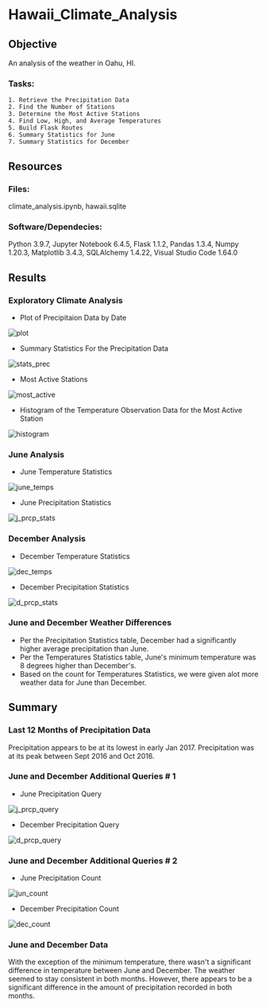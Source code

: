 # Hawaii_Climate_Analysis

## Objective 
An analysis of the weather in Oahu, HI.  

### Tasks: 
    1. Retrieve the Precipitation Data
    2. Find the Number of Stations
    3. Determine the Most Active Stations
    4. Find Low, High, and Average Temperatures
    5. Build Flask Routes
    6. Summary Statistics for June
    7. Summary Statistics for December

## Resources
### Files: 
climate_analysis.ipynb, hawaii.sqlite

### Software/Dependecies: 
Python 3.9.7, Jupyter Notebook 6.4.5, Flask 1.1.2, Pandas 1.3.4, Numpy 1.20.3, 
Matplotlib 3.4.3, SQLAlchemy 1.4.22, Visual Studio Code 1.64.0

## Results

### Exploratory Climate Analysis
- Plot of Precipitaion Data by Date

![plot](https://user-images.githubusercontent.com/33010018/154778152-623bc864-5b82-4510-8563-4fdfab94b0bf.png)

- Summary Statistics For the Precipitation Data

![stats_prec](https://user-images.githubusercontent.com/33010018/154778174-055eb1d9-31d6-4aa6-8d94-40455e41c142.png)

- Most Active Stations

![most_active](https://user-images.githubusercontent.com/33010018/154778189-d96f00ae-f373-4d77-a8cf-8b04447c82c3.png)

- Histogram of the Temperature Observation Data for the Most Active Station

![histogram](https://user-images.githubusercontent.com/33010018/154778202-8ee7fde1-21ba-4e5f-b493-722672cd5f8c.png)

### June Analysis
- June Temperature Statistics

![june_temps](https://user-images.githubusercontent.com/33010018/154784769-5b6d160c-c3aa-4429-9cd9-4579f62ea8c2.png)

- June Precipitation Statistics

![j_prcp_stats](https://user-images.githubusercontent.com/33010018/154784843-9d892398-2840-4f5a-9105-010f925cfcc1.png)

### December Analysis    

- December Temperature Statistics

![dec_temps](https://user-images.githubusercontent.com/33010018/154784884-9c95c3ae-47a1-4e56-9ed0-84bc945950aa.png)

- December Precipitation Statistics

![d_prcp_stats](https://user-images.githubusercontent.com/33010018/154784937-e06252da-58d3-4041-b622-d2674a4ddcc0.png)

### June and December Weather Differences
- Per the Precipitation Statistics table, December had a significantly higher average precipitation than June. 
- Per the Temperatures Statistics table, June's minimum temperature was 8 degrees higher than December's.
- Based on the count for Temperatures Statistics, we were given alot more weather data for June than December.

## Summary
### Last 12 Months of Precipitation Data
Precipitation appears to be at its lowest in early Jan 2017.  Precipitation was at its peak between Sept 2016 and Oct 2016.

### June and December Additional Queries # 1

- June Precipitation Query

![j_prcp_query](https://user-images.githubusercontent.com/33010018/154784817-e088c06d-9758-4e47-bf56-0e9ab62a4998.png)

- December Precipitation Query

![d_prcp_query](https://user-images.githubusercontent.com/33010018/154784898-7eaa07d8-d9a0-4265-8f46-83de11bc0bba.png)


### June and December Additional Queries # 2
- June Precipitation Count

![jun_count](https://user-images.githubusercontent.com/33010018/155856176-881ae161-47f2-46aa-a665-48a2294f3893.png)


- December Precipitation Count

![dec_count](https://user-images.githubusercontent.com/33010018/155856205-099f4c48-c4d8-4310-9c2c-d958f812d0a0.png)

### June and December Data
With the exception of the minimum temperature, there wasn't a significant difference in temperature between June and December.  The weather seemed to stay consistent in both months.  However, there appears to be a significant difference in the amount of precipitation recorded in both months.



